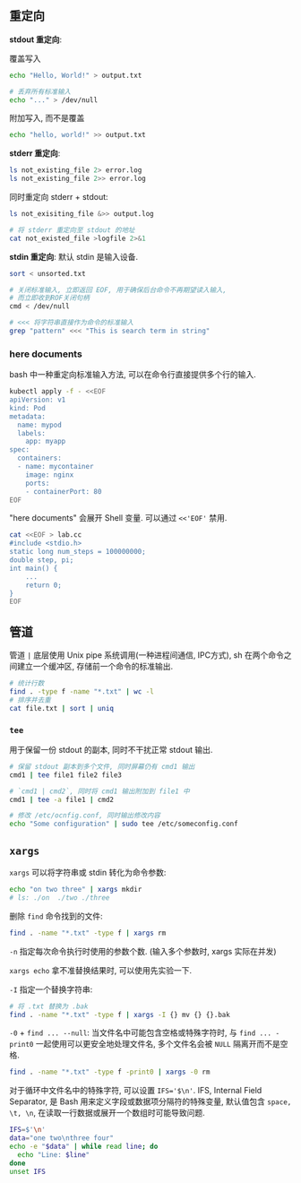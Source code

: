 ## 重定向

**stdout 重定向**:

覆盖写入
```bash
echo "Hello, World!" > output.txt

# 丢弃所有标准输入
echo "..." > /dev/null
```

附加写入, 而不是覆盖
```bash
echo "hello, world!" >> output.txt
```

**stderr 重定向**:

```bash
ls not_existing_file 2> error.log
ls not_existing_file 2>> error.log
```

同时重定向 stderr + stdout:

```bash
ls not_exisiting_file &>> output.log

# 将 stderr 重定向至 stdout 的地址
cat not_existed_file >logfile 2>&1
```

**stdin 重定向**: 默认 stdin 是输入设备.

```bash 
sort < unsorted.txt

# 关闭标准输入, 立即返回 EOF, 用于确保后台命令不再期望读入输入, 
# 而立即收到ROF关闭句柄
cmd < /dev/null

# <<< 将字符串直接作为命令的标准输入
grep "pattern" <<< "This is search term in string"
```

### here documents

bash 中一种重定向标准输入方法, 可以在命令行直接提供多个行的输入.

```bash
kubectl apply -f - <<EOF
apiVersion: v1
kind: Pod
metadata:
  name: mypod
  labels:
    app: myapp
spec:
  containers:
  - name: mycontainer
    image: nginx
    ports:
    - containerPort: 80
EOF
```

"here documents" 会展开 Shell 变量. 可以通过 `<<'EOF'` 禁用.

```bash
cat <<EOF > lab.cc
#include <stdio.h>
static long num_steps = 100000000;
double step, pi;
int main() {
	...
	return 0;
}
EOF
```

## 管道

管道 `|` 底层使用 Unix pipe 系统调用(一种进程间通信, IPC方式), sh 在两个命令之间建立一个缓冲区, 存储前一个命令的标准输出.

```bash
# 统计行数
find . -type f -name "*.txt" | wc -l
# 排序并去重
cat file.txt | sort | uniq
```

### `tee`

用于保留一份 stdout 的副本, 同时不干扰正常 stdout 输出.

```bash
# 保留 stdout 副本到多个文件, 同时屏幕仍有 cmd1 输出
cmd1 | tee file1 file2 file3

# `cmd1 | cmd2`, 同时将 cmd1 输出附加到 file1 中
cmd1 | tee -a file1 | cmd2

# 修改 /etc/ocnfig.conf, 同时输出修改内容
echo "Some configuration" | sudo tee /etc/someconfig.conf
```

## `xargs`

`xargs` 可以将字符串或 stdin 转化为命令参数:

```bash
echo "on two three" | xargs mkdir
# ls: ./on  ./two ./three
```

删除 `find` 命令找到的文件:

```bash
find . -name "*.txt" -type f | xargs rm
```

`-n` 指定每次命令执行时使用的参数个数. (输入多个参数时, xargs 实际在并发)

`xargs echo` 拿不准替换结果时, 可以使用先实验一下.

`-I` 指定一个替换字符串:
```bash
# 将 .txt 替换为 .bak
find . -name "*.txt" -type f | xargs -I {} mv {} {}.bak
```

`-0` + `find ... --null`: 当文件名中可能包含空格或特殊字符时, 与 `find ... -print0` 一起使用可以更安全地处理文件名, 多个文件名会被 `NULL` 隔离开而不是空格.

```bash
find . -name "*.txt" -type f -print0 | xargs -0 rm
```

对于循环中文件名中的特殊字符, 可以设置 `IFS='$\n'`. IFS, Internal Field Separator, 是 Bash 用来定义字段或数据项分隔符的特殊变量, 默认值包含 `space, \t, \n`, 在读取一行数据或展开一个数组时可能导致问题.

```bash
IFS=$'\n'
data="one two\nthree four"
echo -e "$data" | while read line; do
  echo "Line: $line"
done
unset IFS
```


